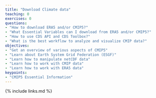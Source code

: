 ```yaml
---
title: "Download Climate data"
teaching: 0
exercises: 0
questions:
- "How to download ERA5 and/or CMIP5?"
- "What Essential Variables can I download from ERA5 and/or CMIP5?"
- "How to use CDS API and CDS Toolbox?"
- "What is the best workflow to analyze and visualize CMIP data?"
objectives:
- "Get an overview of various aspects of CMIP5"
- "Learn about Earth System Grid Federation (ESGF)"
- "Learn how to manipulate netCDF data"
- "Learn how to work with CMIP data"
- "Learn how to work with ERA5 data"
keypoints:
- "CMIP5 Essential Information"
---
```



{% include links.md %}

